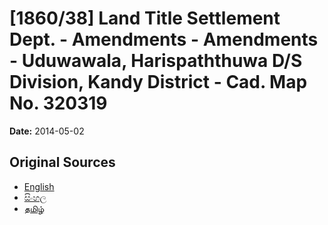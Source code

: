 # [1860/38] Land Title Settlement Dept. - Amendments - Amendments - Uduwawala, Harispaththuwa D/S Division, Kandy District - Cad. Map No. 320319

**Date:** 2014-05-02

## Original Sources

- [English](https://documents.gov.lk/view/extra-gazettes/2014/5/1860-38_E.pdf)
- [සිංහල](https://documents.gov.lk/view/extra-gazettes/2014/5/1860-38_S.pdf)
- [தமிழ்](https://documents.gov.lk/view/extra-gazettes/2014/5/1860-38_T.pdf)
